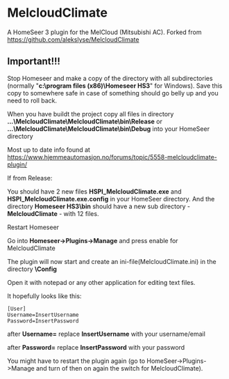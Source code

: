 # MelcloudClimate
A HomeSeer 3 plugin for the MelCloud (Mitsubishi AC). Forked from https://github.com/alekslyse/MelcloudClimate

## Important!!! 
Stop Homeseer and make a copy of the directory with all subdirectories (normally "**c:\program files (x86)\Homeseer HS3**" for Windows). Save this copy to somewhere safe in case of something should go belly up and you need to roll back.

When you have buildt the project copy all files in directory **...\MelcloudClimate\MelcloudClimate\bin\Release** or **...\MelcloudClimate\MelcloudClimate\bin\Debug** into your HomeSeer directory

Most up to date info found at 
https://www.hjemmeautomasjon.no/forums/topic/5558-melcloudclimate-plugin/

If from Release:

You should have 2 new files **HSPI_MelcloudClimate.exe** and **HSPI_MelcloudClimate.exe.config** in your HomeSeer directory. And the directory **Homeseer HS3\bin** should have a new sub directory  - **MelcloudClimate** - with 12 files.

Restart Homeseer

Go into **Homeseer->Plugins->Manage** and press enable for MelcloudClimate

The plugin will now start and create an ini-file(MelcloudClimate.ini) in the directory **<Homeseer HS3>\Config**

Open it with notepad or any other application for editing text files.

It hopefully looks like this:
```
[User]
Username=InsertUsername
Password=InsertPassword
```
after **Username=** replace **InsertUsername** with your username/email

after **Password=** replace **InsertPassword** with your password

You might have to restart the plugin again (go to HomeSeer->Plugins->Manage and turn of then on again the switch for MelcloudClimate).
